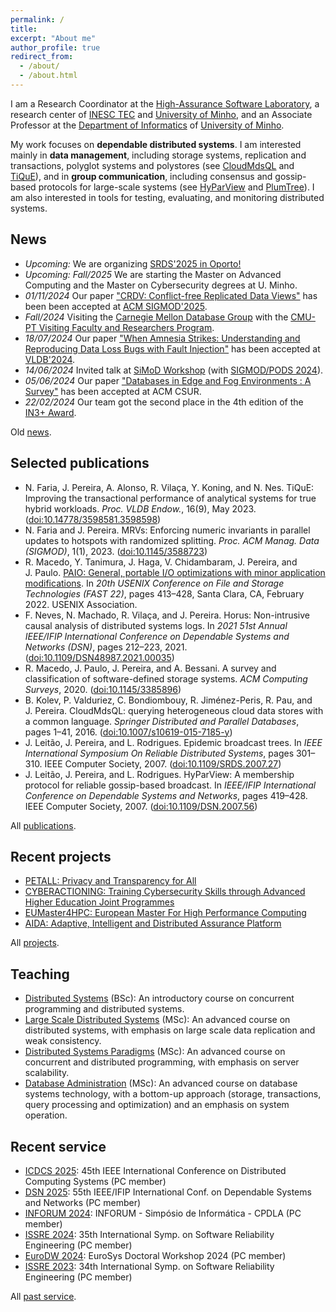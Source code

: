 ```yaml
---
permalink: /
title: 
excerpt: "About me"
author_profile: true
redirect_from: 
  - /about/
  - /about.html
---
```


I am a Research Coordinator at the [High-Assurance Software Laboratory](https://www.inesctec.pt/en/centres/haslab), a research center of [INESC&nbsp;TEC](https://www.inesctec.pt) and [University of Minho](http://www.uminho.pt), and an Associate Professor at the [Department of Informatics](http://www.di.uminho.pt) of [University of Minho](http://www.uminho.pt).

My work focuses on **dependable distributed systems**. I am interested mainly in **data management**, including storage systems, replication and transactions, polyglot systems and polystores (see [CloudMdsQL](http://dx.doi.org/10.1007/s10619-015-7185-y) and [TiQuE](http://vldb.org/pvldb/volumes/16/paper/TiQuE%3A%20Improving%20the%20Transactional%20Performance%20of%20Analytical%20Systems%20for%20True%20Hybrid%20Workloads)), and in **group communication**, including consensus and gossip-based protocols for large-scale systems (see [HyParView](http://dx.doi.org/10.1109/DSN.2007.56) and [PlumTree](http://dx.doi.org/10.1109/SRDS.2007.27)). I am also interested in tools for testing, evaluating, and monitoring distributed systems.

## News

- *Upcoming:* We are organizing [SRDS'2025 in Oporto!](https://srds-conference.org/)
- *Upcoming: Fall/2025* We are starting the Master on Advanced Computing and the Master on Cybersecurity degrees at U. Minho.
- *01/11/2024* Our paper ["CRDV: Conflict-free Replicated Data Views"](http://dx.doi.org/10.1145/3709675) has been been accepted at [ACM SIGMOD'2025](https://2025.sigmod.org/sigmod_papers.shtml).
- *Fall/2024* Visiting the [Carnegie Mellon Database Group](https://db.cs.cmu.edu/) with the [CMU-PT 
Visiting Faculty and Researchers Program](https://cmuportugal.org/media/cmu-portugal-will-be-hosting-18-research-visitors-to-carnegie-mellon-in-2024/).
- *18/07/2024* Our paper ["When Amnesia Strikes: Understanding and Reproducing Data Loss Bugs with Fault Injection"](https://www.vldb.org/pvldb/vol17/p3017-ramos.pdf) has been accepted at [VLDB'2024](https://vldb.org/2024/?program-schedule).
- *14/06/2024* Invited talk at [SiMoD Workshop](https://sfu-dis.github.io/simod/keynote_and_invited.html) (with [SIGMOD/PODS 2024](https://2024.sigmod.org/)).
- *05/06/2024* Our paper ["Databases in Edge and Fog Environments : A Survey"](https://dl.acm.org/doi/10.1145/3666001) has been accepted at ACM CSUR.
- *22/02/2024* Our team got the second place in the 4th edition of the [IN3+ Award](https://premioin3mais.pt/vencedor-da-4a-edicao-do-premio-in3/).

Old [news](/news/).

## Selected publications

<ul>
<li>
N. Faria, J. Pereira, A. Alonso, R. Vilaça, Y. Koning, and N. Nes.
TiQuE: Improving the transactional performance of analytical systems for true hybrid workloads.
<cite>Proc. VLDB Endow.</cite>, 16(9), May 2023.
(<a href="http://vldb.org/pvldb/volumes/16/paper/TiQuE%3A%20Improving%20the%20Transactional%20Performance%20of%20Analytical%20Systems%20for%20True%20Hybrid%20Workloads">doi:10.14778/3598581.3598598</a>)
</li>
<li>
N. Faria and
  J. Pereira.
MRVs: Enforcing numeric invariants in parallel updates to hotspots with
  randomized splitting.
<cite>Proc. ACM Manag. Data (SIGMOD)</cite>, 1(1), 2023.
(<a href="http://dx.doi.org/10.1145/3588723">doi:10.1145/3588723</a>)
</li>
<li>R. Macedo,
  Y. Tanimura, J. Haga,
  V. Chidambaram, J. Pereira, and
  J. Paulo.
<a href="https://www.usenix.org/conference/fast22/presentation/macedo">PAIO:
  General, portable I/O optimizations with minor application
  modifications</a>.
In <cite>20th USENIX Conference on File and Storage Technologies (FAST
  22)</cite>, pages 413–428, Santa Clara, CA, February 2022. USENIX
  Association.</li>
<li>
F. Neves,
  N. Machado, R. Vilaça, and
  J. Pereira.
Horus: Non-intrusive causal analysis of distributed systems logs.
In <cite>2021 51st Annual IEEE/IFIP International Conference on Dependable
  Systems and Networks (DSN)</cite>, pages 212–223, 2021.
(<a href="http://dx.doi.org/10.1109/DSN48987.2021.00035">doi:10.1109/DSN48987.2021.00035</a>)
</li>
<li>R. Macedo,
  J. Paulo, J. Pereira, and
  A. Bessani.
A survey and classification of software-defined storage systems.
<cite>ACM Computing Surveys</cite>, 2020.
(<a href="http://dx.doi.org/10.1145/3385896">doi:10.1145/3385896</a>)</li>
<li>
B. Kolev,
  P. Valduriez, C. Bondiombouy,
  R. Jiménez-Peris, R. Pau, and
  J. Pereira.
CloudMdsQL: querying heterogeneous cloud data stores with a common language.
<cite>Springer Distributed and Parallel Databases</cite>, pages 1–41, 2016.
(<a href="http://dx.doi.org/10.1007/s10619-015-7185-y">doi:10.1007/s10619-015-7185-y</a>)
</li>
<li>
J. Leitão,
  J. Pereira, and L. Rodrigues.
Epidemic broadcast trees.
In <cite>IEEE International Symposium On Reliable Distributed Systems</cite>,
  pages 301–310. IEEE Computer Society, 2007.
<!-- PDF: pdfs/LPR07a.pdf -->
(<a href="http://dx.doi.org/10.1109/SRDS.2007.27">doi:10.1109/SRDS.2007.27</a>)
</li>
<li>
J. Leitão,
  J. Pereira, and L. Rodrigues.
HyParView: A membership protocol for reliable gossip-based broadcast.
In <cite>IEEE/IFIP International Conference on Dependable Systems and
  Networks</cite>, pages 419–428. IEEE Computer Society, 2007.
<!-- PDF: pdfs/LPR07b.pdf -->
(<a href="http://dx.doi.org/10.1109/DSN.2007.56">doi:10.1109/DSN.2007.56</a>)
</li>
</ul>

All [publications](/publications/).

## Recent projects

- [PETALL: Privacy and Transparency for All](https://lnk.bio/petall)
- [CYBERACTIONING: Training Cybersecurity Skills through Advanced Higher Education Joint Programmes](https://cyberactioning.eu/)
- [EUMaster4HPC: European Master For High Performance Computing](https://eumaster4hpc.uni.lu/)
- [AIDA: Adaptive, Intelligent and Distributed Assurance Platform](https://aida.inesctec.pt/)

All [projects](/projects/).

## Teaching

- [Distributed Systems](https://di.uminho.pt/~jno/sitedi/uc_J305N4.html) (BSc): An introductory course on concurrent programming and distributed systems.
- [Large Scale Distributed Systems](https://di.uminho.pt/~jno/sitedi/uc_ME78ME7800006546.html) (MSc): An advanced course on distributed systems, with emphasis on large scale data replication and weak consistency.
- [Distributed Systems Paradigms](https://di.uminho.pt/~jno/sitedi/uc_ME78ME7800005182.html) (MSc): An advanced course on concurrent and distributed programming, with emphasis on server scalability.
- [Database Administration](https://distributedum.github.io/dba/) (MSc): An advanced course on database systems technology, with a bottom-up approach (storage, transactions, query processing and optimization) and an emphasis on system operation.

## Recent service

<ul>
<li><a href="https://icdcs2025.icdcs.org/">ICDCS 2025</a>: 45th IEEE International Conference on Distributed Computing Systems (PC member)</li>
<li><a href="https://dsn2025.github.io/">DSN 2025</a>: 55th IEEE/IFIP International Conf. on Dependable Systems and Networks (PC member)</li>
<li><a href="http://inforum.org.pt/INForum2024">INFORUM 2024</a>: INFORUM - Simpósio de Informática - CPDLA (PC member)</li>
<li><a href="https://issre.github.io/2024/">ISSRE 2024</a>: 35th International Symp. on Software Reliability Engineering (PC member)</li>
<li><a href="https://2024.eurosys.org/euroDW.html">EuroDW 2024</a>: EuroSys Doctoral Workshop 2024 (PC member)</li>
<li><a href="https://issre.github.io/2023/">ISSRE 2023</a>: 34th International Symp. on Software Reliability Engineering (PC member)</li>
</ul>

All [past service](/service/).
